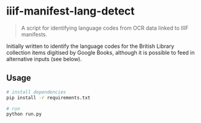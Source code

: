 # iiif-manifest-lang-detect

> A script for identifying language codes from OCR data linked to IIIF manifests.

Initially written to identify the language codes for the British Library
collection items digitised by Google Books, although it is possible to
feed in alternative inputs (see below).

## Usage

```bash
# install dependencies
pip install -r requirements.txt

# run
python run.py
```
